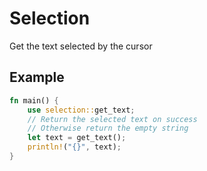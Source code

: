 # Selection

Get the text selected by the cursor

## Example

```rust
fn main() {
    use selection::get_text;
    // Return the selected text on success
    // Otherwise return the empty string
    let text = get_text();
    println!("{}", text);
}
```
